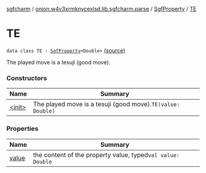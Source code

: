 [sgfcharm](../../../index.md) / [onion.w4v3xrmknycexlsd.lib.sgfcharm.parse](../../index.md) / [SgfProperty](../index.md) / [TE](./index.md)

# TE

`data class TE : `[`SgfProperty`](../index.md)`<Double>` [(source)](https://github.com/w4v3/sgfcharm/tree/master/sgfcharm/src/main/java/onion/w4v3xrmknycexlsd/lib/sgfcharm/parse/SgfTree.kt#L125)

The played move is a tesuji (good move).

### Constructors

| Name | Summary |
|---|---|
| [&lt;init&gt;](-init-.md) | The played move is a tesuji (good move).`TE(value: Double)` |

### Properties

| Name | Summary |
|---|---|
| [value](value.md) | the content of the property value, typed`val value: Double` |
